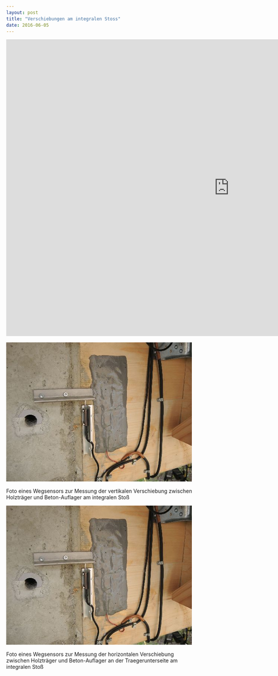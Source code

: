 ```yaml
---
layout: post
title: "Verschiebungen am integralen Stoss"
date: 2016-06-05
---
```



<iframe width="1200" height="800" frameborder="0" scrolling="no" src="https://plot.ly/~AbteilungHolz/49.embed"></iframe>


![fotoVertHaus](../images/foto_vertikale_Verschiebung.JPG "v_vert_Haus")

Foto eines Wegsensors zur Messung der vertikalen Verschiebung zwischen Holztr&auml;ger und Beton-Auflager am integralen Sto&szlig;

![fotoHorUnten](../images/foto_vertikale_Verschiebung.JPG "h_hor_unten")

Foto eines Wegsensors zur Messung der horizontalen Verschiebung zwischen Holztr&auml;ger und Beton-Auflager an der Traegerunterseite am integralen Sto&szlig; 

